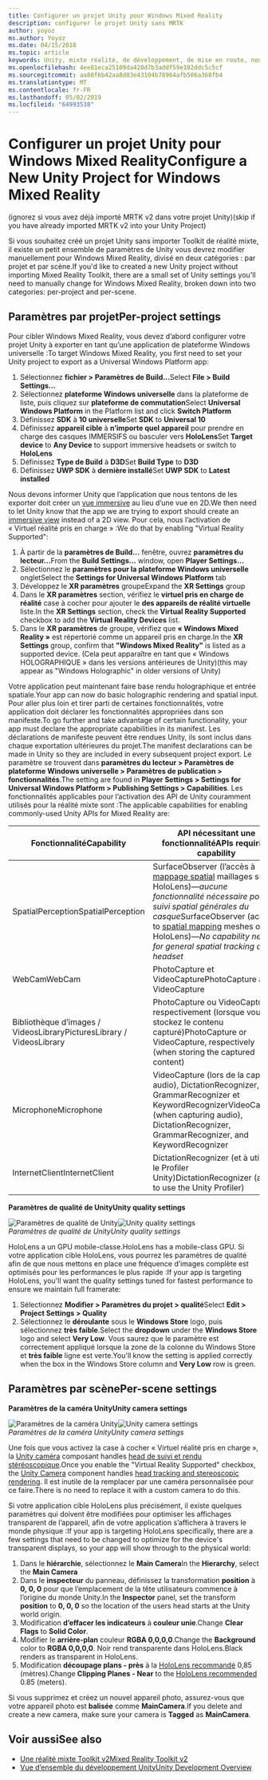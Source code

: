 ```yaml
---
title: Configurer un projet Unity pour Windows Mixed Reality
description: configurer le projet Unity sans MRTK
author: yoyoz
ms.author: Yoyoz
ms.date: 04/15/2018
ms.topic: article
keywords: Unity, mixte réalité, de développement, de mise en route, nouveau projet
ms.openlocfilehash: 4ee81eca25109da428d7b3addf59e102ddc5c5cf
ms.sourcegitcommit: aa88f6b42aa8d83e43104b78964afb506a368fb4
ms.translationtype: MT
ms.contentlocale: fr-FR
ms.lasthandoff: 05/02/2019
ms.locfileid: "64993538"
---
```

# <a name="configure-a-new-unity-project-for-windows-mixed-reality"></a><span data-ttu-id="ec0d3-104">Configurer un projet Unity pour Windows Mixed Reality</span><span class="sxs-lookup"><span data-stu-id="ec0d3-104">Configure a New Unity Project for Windows Mixed Reality</span></span> 

<span data-ttu-id="ec0d3-105">(ignorez si vous avez déjà importé MRTK v2 dans votre projet Unity)</span><span class="sxs-lookup"><span data-stu-id="ec0d3-105">(skip if you have already imported MRTK v2 into your Unity Project)</span></span>

<span data-ttu-id="ec0d3-106">Si vous souhaitez créé un projet Unity sans importer Toolkit de réalité mixte, il existe un petit ensemble de paramètres de Unity vous devrez modifier manuellement pour Windows Mixed Reality, divisé en deux catégories : par projet et par scène.</span><span class="sxs-lookup"><span data-stu-id="ec0d3-106">If you'd like to created a new Unity project without importing Mixed Reality Toolkit, there are a small set of Unity settings you'll need to manually change for Windows Mixed Reality, broken down into two categories: per-project and per-scene.</span></span>

## <a name="per-project-settings"></a><span data-ttu-id="ec0d3-107">Paramètres par projet</span><span class="sxs-lookup"><span data-stu-id="ec0d3-107">Per-project settings</span></span>

<span data-ttu-id="ec0d3-108">Pour cibler Windows Mixed Reality, vous devez d’abord configurer votre projet Unity à exporter en tant qu’une application de plateforme Windows universelle :</span><span class="sxs-lookup"><span data-stu-id="ec0d3-108">To target Windows Mixed Reality, you first need to set your Unity project to export as a Universal Windows Platform app:</span></span>
1. <span data-ttu-id="ec0d3-109">Sélectionnez **fichier > Paramètres de Build...**</span><span class="sxs-lookup"><span data-stu-id="ec0d3-109">Select **File > Build Settings...**</span></span>
2. <span data-ttu-id="ec0d3-110">Sélectionnez **plateforme Windows universelle** dans la plateforme de liste, puis cliquez sur **plateforme de commutation**</span><span class="sxs-lookup"><span data-stu-id="ec0d3-110">Select **Universal Windows Platform** in the Platform list and click **Switch Platform**</span></span>
3. <span data-ttu-id="ec0d3-111">Définissez **SDK** à **10 universelle**</span><span class="sxs-lookup"><span data-stu-id="ec0d3-111">Set **SDK** to **Universal 10**</span></span>
4. <span data-ttu-id="ec0d3-112">Définissez **appareil cible** à **n’importe quel appareil** pour prendre en charge des casques IMMERSIFS ou basculer vers **HoloLens**</span><span class="sxs-lookup"><span data-stu-id="ec0d3-112">Set **Target device** to **Any Device** to support immersive headsets or switch to **HoloLens**</span></span>
5. <span data-ttu-id="ec0d3-113">Définissez **Type de Build** à **D3D**</span><span class="sxs-lookup"><span data-stu-id="ec0d3-113">Set **Build Type** to **D3D**</span></span>
6. <span data-ttu-id="ec0d3-114">Définissez **UWP SDK** à **dernière installé**</span><span class="sxs-lookup"><span data-stu-id="ec0d3-114">Set **UWP SDK** to **Latest installed**</span></span>

<span data-ttu-id="ec0d3-115">Nous devons informer Unity que l’application que nous tentons de les exporter doit créer un [vue immersive](app-views.md) au lieu d’une vue en 2D.</span><span class="sxs-lookup"><span data-stu-id="ec0d3-115">We then need to let Unity know that the app we are trying to export should create an [immersive view](app-views.md) instead of a 2D view.</span></span> <span data-ttu-id="ec0d3-116">Pour cela, nous l’activation de « Virtuel réalité pris en charge » :</span><span class="sxs-lookup"><span data-stu-id="ec0d3-116">We do that by enabling "Virtual Reality Supported":</span></span>
1. <span data-ttu-id="ec0d3-117">À partir de la **paramètres de Build...**  fenêtre, ouvrez **paramètres du lecteur...**</span><span class="sxs-lookup"><span data-stu-id="ec0d3-117">From the **Build Settings...** window, open **Player Settings...**</span></span>
2. <span data-ttu-id="ec0d3-118">Sélectionnez le **paramètres pour la plateforme Windows universelle** onglet</span><span class="sxs-lookup"><span data-stu-id="ec0d3-118">Select the **Settings for Universal Windows Platform** tab</span></span>
3. <span data-ttu-id="ec0d3-119">Développez le **XR paramètres** groupe</span><span class="sxs-lookup"><span data-stu-id="ec0d3-119">Expand the **XR Settings** group</span></span>
4. <span data-ttu-id="ec0d3-120">Dans le **XR paramètres** section, vérifiez le **virtuel pris en charge de réalité** case à cocher pour ajouter le **des appareils de réalité virtuelle** liste.</span><span class="sxs-lookup"><span data-stu-id="ec0d3-120">In the **XR Settings** section, check the **Virtual Reality Supported** checkbox to add the **Virtual Reality Devices** list.</span></span>
5. <span data-ttu-id="ec0d3-121">Dans le **XR paramètres** de groupe, vérifiez que **« Windows Mixed Reality »** est répertorié comme un appareil pris en charge.</span><span class="sxs-lookup"><span data-stu-id="ec0d3-121">In the **XR Settings** group, confirm that **"Windows Mixed Reality"** is listed as a supported device.</span></span> <span data-ttu-id="ec0d3-122">(Cela peut apparaître en tant que « Windows HOLOGRAPHIQUE » dans les versions antérieures de Unity)</span><span class="sxs-lookup"><span data-stu-id="ec0d3-122">(this may appear as "Windows Holographic" in older versions of Unity)</span></span>

<span data-ttu-id="ec0d3-123">Votre application peut maintenant faire base rendu holographique et entrée spatiale.</span><span class="sxs-lookup"><span data-stu-id="ec0d3-123">Your app can now do basic holographic rendering and spatial input.</span></span> <span data-ttu-id="ec0d3-124">Pour aller plus loin et tirer parti de certaines fonctionnalités, votre application doit déclarer les fonctionnalités appropriées dans son manifeste.</span><span class="sxs-lookup"><span data-stu-id="ec0d3-124">To go further and take advantage of certain functionality, your app must declare the appropriate capabilities in its manifest.</span></span> <span data-ttu-id="ec0d3-125">Les déclarations de manifeste peuvent être rendues Unity, ils sont inclus dans chaque exportation ultérieures du projet.</span><span class="sxs-lookup"><span data-stu-id="ec0d3-125">The manifest declarations can be made in Unity so they are included in every subsequent project export.</span></span> <span data-ttu-id="ec0d3-126">Le paramètre se trouvent dans **paramètres du lecteur > Paramètres de plateforme Windows universelle > Paramètres de publication > fonctionnalités**.</span><span class="sxs-lookup"><span data-stu-id="ec0d3-126">The setting are found in **Player Settings > Settings for Universal Windows Platform > Publishing Settings > Capabilities**.</span></span> <span data-ttu-id="ec0d3-127">Les fonctionnalités applicables pour l’activation des API de Unity couramment utilisés pour la réalité mixte sont :</span><span class="sxs-lookup"><span data-stu-id="ec0d3-127">The applicable capabilities for enabling commonly-used Unity APIs for Mixed Reality are:</span></span>

|  <span data-ttu-id="ec0d3-128">Fonctionnalité</span><span class="sxs-lookup"><span data-stu-id="ec0d3-128">Capability</span></span>  |  <span data-ttu-id="ec0d3-129">API nécessitant une fonctionnalité</span><span class="sxs-lookup"><span data-stu-id="ec0d3-129">APIs requiring capability</span></span> | 
|----------|----------|
|  <span data-ttu-id="ec0d3-130">SpatialPerception</span><span class="sxs-lookup"><span data-stu-id="ec0d3-130">SpatialPerception</span></span>  |  <span data-ttu-id="ec0d3-131">SurfaceObserver (l’accès à [mappage spatial](spatial-mapping.md) maillages sur HoloLens)&mdash;*aucune fonctionnalité nécessaire pour le suivi spatial générales du casque*</span><span class="sxs-lookup"><span data-stu-id="ec0d3-131">SurfaceObserver (access to [spatial mapping](spatial-mapping.md) meshes on HoloLens)&mdash;*No capability needed for general spatial tracking of the headset*</span></span> | 
|  <span data-ttu-id="ec0d3-132">WebCam</span><span class="sxs-lookup"><span data-stu-id="ec0d3-132">WebCam</span></span>  |  <span data-ttu-id="ec0d3-133">PhotoCapture et VideoCapture</span><span class="sxs-lookup"><span data-stu-id="ec0d3-133">PhotoCapture and VideoCapture</span></span> | 
|  <span data-ttu-id="ec0d3-134">Bibliothèque d’images / VideosLibrary</span><span class="sxs-lookup"><span data-stu-id="ec0d3-134">PicturesLibrary / VideosLibrary</span></span>  |  <span data-ttu-id="ec0d3-135">PhotoCapture ou VideoCapture, respectivement (lorsque vous stockez le contenu capturé)</span><span class="sxs-lookup"><span data-stu-id="ec0d3-135">PhotoCapture or VideoCapture, respectively (when storing the captured content)</span></span> | 
|  <span data-ttu-id="ec0d3-136">Microphone</span><span class="sxs-lookup"><span data-stu-id="ec0d3-136">Microphone</span></span>  |  <span data-ttu-id="ec0d3-137">VideoCapture (lors de la capture audio), DictationRecognizer, GrammarRecognizer et KeywordRecognizer</span><span class="sxs-lookup"><span data-stu-id="ec0d3-137">VideoCapture (when capturing audio), DictationRecognizer, GrammarRecognizer, and KeywordRecognizer</span></span> | 
|  <span data-ttu-id="ec0d3-138">InternetClient</span><span class="sxs-lookup"><span data-stu-id="ec0d3-138">InternetClient</span></span>  |  <span data-ttu-id="ec0d3-139">DictationRecognizer (et à utiliser le Profiler Unity)</span><span class="sxs-lookup"><span data-stu-id="ec0d3-139">DictationRecognizer (and to use the Unity Profiler)</span></span> | 

<span data-ttu-id="ec0d3-140">**Paramètres de qualité de Unity**</span><span class="sxs-lookup"><span data-stu-id="ec0d3-140">**Unity quality settings**</span></span>

<span data-ttu-id="ec0d3-141">![Paramètres de qualité de Unity](images/unityqualitysettings-350px.png)</span><span class="sxs-lookup"><span data-stu-id="ec0d3-141">![Unity quality settings](images/unityqualitysettings-350px.png)</span></span><br>
<span data-ttu-id="ec0d3-142">*Paramètres de qualité de Unity*</span><span class="sxs-lookup"><span data-stu-id="ec0d3-142">*Unity quality settings*</span></span>

<span data-ttu-id="ec0d3-143">HoloLens a un GPU mobile-classe.</span><span class="sxs-lookup"><span data-stu-id="ec0d3-143">HoloLens has a mobile-class GPU.</span></span> <span data-ttu-id="ec0d3-144">Si votre application cible HoloLens, vous pourrez les paramètres de qualité afin de que nous mettons en place une fréquence d’images complète est optimisés pour les performances le plus rapide :</span><span class="sxs-lookup"><span data-stu-id="ec0d3-144">If your app is targeting HoloLens, you'll want the quality settings tuned for fastest performance to ensure we maintain full framerate:</span></span>
1. <span data-ttu-id="ec0d3-145">Sélectionnez **Modifier > Paramètres du projet > qualité**</span><span class="sxs-lookup"><span data-stu-id="ec0d3-145">Select **Edit > Project Settings > Quality**</span></span>
2. <span data-ttu-id="ec0d3-146">Sélectionnez le **déroulante** sous le **Windows Store** logo, puis sélectionnez **très faible**.</span><span class="sxs-lookup"><span data-stu-id="ec0d3-146">Select the **dropdown** under the **Windows Store** logo and select **Very Low**.</span></span> <span data-ttu-id="ec0d3-147">Vous saurez que le paramètre est correctement appliqué lorsque la zone de la colonne du Windows Store et **très faible** ligne est verte.</span><span class="sxs-lookup"><span data-stu-id="ec0d3-147">You'll know the setting is applied correctly when the box in the Windows Store column and **Very Low** row is green.</span></span>

## <a name="per-scene-settings"></a><span data-ttu-id="ec0d3-148">Paramètres par scène</span><span class="sxs-lookup"><span data-stu-id="ec0d3-148">Per-scene settings</span></span>

<span data-ttu-id="ec0d3-149">**Paramètres de la caméra Unity**</span><span class="sxs-lookup"><span data-stu-id="ec0d3-149">**Unity camera settings**</span></span>

<span data-ttu-id="ec0d3-150">![Paramètres de la caméra Unity](images/Unitycamerasettings.png)</span><span class="sxs-lookup"><span data-stu-id="ec0d3-150">![Unity camera settings](images/Unitycamerasettings.png)</span></span><br>
<span data-ttu-id="ec0d3-151">*Paramètres de la caméra Unity*</span><span class="sxs-lookup"><span data-stu-id="ec0d3-151">*Unity camera settings*</span></span>

<span data-ttu-id="ec0d3-152">Une fois que vous activez la case à cocher « Virtuel réalité pris en charge », la [Unity caméra](camera-in-unity.md) composant handles [head de suivi et rendu stéréoscopique](rendering.md).</span><span class="sxs-lookup"><span data-stu-id="ec0d3-152">Once you enable the "Virtual Reality Supported" checkbox, the [Unity Camera](camera-in-unity.md) component handles [head tracking and stereoscopic rendering](rendering.md).</span></span> <span data-ttu-id="ec0d3-153">Il est inutile de la remplacer par une caméra personnalisée pour ce faire.</span><span class="sxs-lookup"><span data-stu-id="ec0d3-153">There is no need to replace it with a custom camera to do this.</span></span>

<span data-ttu-id="ec0d3-154">Si votre application cible HoloLens plus précisément, il existe quelques paramètres qui doivent être modifiées pour optimiser les affichages transparent de l’appareil, afin de votre application s’affichera à travers le monde physique :</span><span class="sxs-lookup"><span data-stu-id="ec0d3-154">If your app is targeting HoloLens specifically, there are a few settings that need to be changed to optimize for the device's transparent displays, so your app will show through to the physical world:</span></span>
1. <span data-ttu-id="ec0d3-155">Dans le **hiérarchie**, sélectionnez le **Main Camera**</span><span class="sxs-lookup"><span data-stu-id="ec0d3-155">In the **Hierarchy**, select the **Main Camera**</span></span>
2. <span data-ttu-id="ec0d3-156">Dans le **inspecteur** du panneau, définissez la transformation **position** à **0, 0, 0** pour que l’emplacement de la tête utilisateurs commence à l’origine du monde Unity.</span><span class="sxs-lookup"><span data-stu-id="ec0d3-156">In the **Inspector** panel, set the transform **position** to **0, 0, 0** so the location of the users head starts at the Unity world origin.</span></span>
3. <span data-ttu-id="ec0d3-157">Modification **d’effacer les indicateurs** à **couleur unie**.</span><span class="sxs-lookup"><span data-stu-id="ec0d3-157">Change **Clear Flags** to **Solid Color**.</span></span>
4. <span data-ttu-id="ec0d3-158">Modifier le **arrière-plan** couleur **RGBA 0,0,0,0**.</span><span class="sxs-lookup"><span data-stu-id="ec0d3-158">Change the **Background** color to **RGBA 0,0,0,0**.</span></span> <span data-ttu-id="ec0d3-159">Noir rend transparente dans HoloLens.</span><span class="sxs-lookup"><span data-stu-id="ec0d3-159">Black renders as transparent in HoloLens.</span></span>
5. <span data-ttu-id="ec0d3-160">Modification **découpage plans - près** à la [HoloLens recommandé](camera-in-unity.md#clip-planes) 0,85 (mètres).</span><span class="sxs-lookup"><span data-stu-id="ec0d3-160">Change **Clipping Planes - Near** to the [HoloLens recommended](camera-in-unity.md#clip-planes) 0.85 (meters).</span></span>

<span data-ttu-id="ec0d3-161">Si vous supprimez et créez un nouvel appareil photo, assurez-vous que votre appareil photo est **balisée** comme **MainCamera**.</span><span class="sxs-lookup"><span data-stu-id="ec0d3-161">If you delete and create a new camera, make sure your camera is **Tagged** as **MainCamera**.</span></span>


## <a name="see-also"></a><span data-ttu-id="ec0d3-162">Voir aussi</span><span class="sxs-lookup"><span data-stu-id="ec0d3-162">See also</span></span>
* [<span data-ttu-id="ec0d3-163">Une réalité mixte Toolkit v2</span><span class="sxs-lookup"><span data-stu-id="ec0d3-163">Mixed Reality Toolkit v2</span></span>](mrtk-getting-started.md)
* [<span data-ttu-id="ec0d3-164">Vue d’ensemble du développement Unity</span><span class="sxs-lookup"><span data-stu-id="ec0d3-164">Unity Development Overview</span></span>](unity-development-overview.md)
